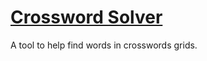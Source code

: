 # [Crossword Solver](https://crosswordsolver.vercel.app/)

A tool to help find words in crosswords grids.